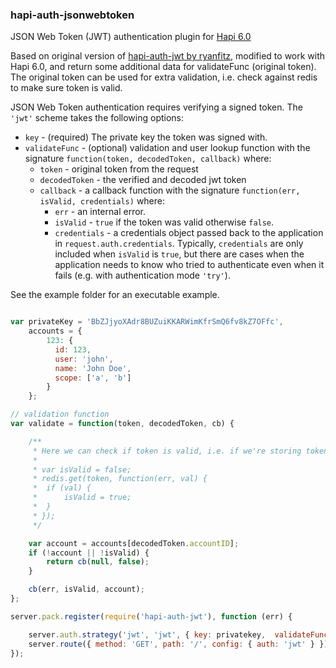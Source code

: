 ### hapi-auth-jsonwebtoken

JSON Web Token (JWT) authentication plugin for [Hapi 6.0](https://github.com/spumko/hapi) 

Based on original version of [hapi-auth-jwt by ryanfitz](https://github.com/ryanfitz/hapi-auth-jwt), modified to work with Hapi 6.0, and return some additional data for validateFunc (original token).
The original token can be used for extra validation, i.e. check against redis to make sure token is valid.

JSON Web Token authentication requires verifying a signed token. The `'jwt'` scheme takes the following options:

- `key` - (required) The private key the token was signed with.
- `validateFunc` - (optional) validation and user lookup function with the signature `function(token, decodedToken, callback)` where:
    - `token` - original token from the request
    - `decodedToken` - the verified and decoded jwt token
    - `callback` - a callback function with the signature `function(err, isValid, credentials)` where:
        - `err` - an internal error.
        - `isValid` - `true` if the token was valid otherwise `false`.
        - `credentials` - a credentials object passed back to the application in `request.auth.credentials`. Typically, `credentials` are only
          included when `isValid` is `true`, but there are cases when the application needs to know who tried to authenticate even when it fails
          (e.g. with authentication mode `'try'`).

See the example folder for an executable example.

```javascript

var privateKey = 'BbZJjyoXAdr8BUZuiKKARWimKfrSmQ6fv8kZ7OFfc',
    accounts = {
        123: {
          id: 123,
          user: 'john',
          name: 'John Doe',
          scope: ['a', 'b']
        }
    };

// validation function
var validate = function(token, decodedToken, cb) {

    /**
     * Here we can check if token is valid, i.e. if we're storing token in redis after user logged in:
     *
     * var isValid = false;
     * redis.get(token, function(err, val) {
     *  if (val) {
     *      isValid = true;
     *  }
     * });
     */

    var account = accounts[decodedToken.accountID];
    if (!account || !isValid) {
        return cb(null, false);
    }

    cb(err, isValid, account);
};

server.pack.register(require('hapi-auth-jwt'), function (err) {

    server.auth.strategy('jwt', 'jwt', { key: privatekey,  validateFunc: validate });
    server.route({ method: 'GET', path: '/', config: { auth: 'jwt' } });
});
```

